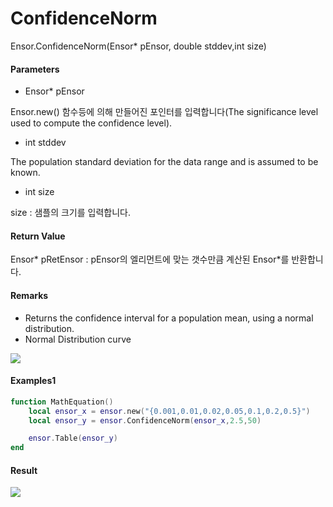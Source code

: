 # ConfidenceNorm

Ensor.ConfidenceNorm\(Ensor\* pEnsor, double stddev,int size\)

#### Parameters

* Ensor\* pEnsor

Ensor.new\(\) 함수등에 의해 만들어진 포인터를 입력합니다\(The significance level used to compute the confidence level\).

* int stddev

The population standard deviation for the data range and is assumed to be known.

* int size

size : 샘플의 크기를 입력합니다.

#### Return Value

Ensor\* pRetEnsor : pEnsor의 엘리먼트에 맞는 갯수만큼 계산된 Ensor\*를 반환합니다.

#### Remarks

* Returns the confidence interval for a population mean, using a normal distribution.
* Normal Distribution curve

![](/StatisticsAPI/ConfidenceNormFuncGraph.png)

#### Examples1

```lua
function MathEquation()
 	local ensor_x = ensor.new("{0.001,0.01,0.02,0.05,0.1,0.2,0.5}")
	local ensor_y = ensor.ConfidenceNorm(ensor_x,2.5,50)

 	ensor.Table(ensor_y)
end	
```

#### Result

![](/StatisticsAPI/ConfidenceNormResultTable.png)

